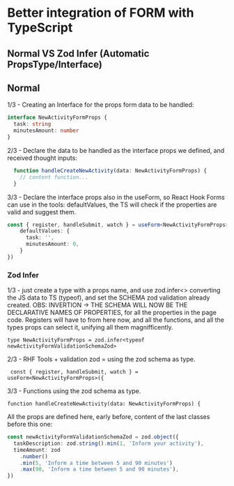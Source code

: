# Better integration of FORM with TypeScript

## Normal VS Zod Infer (Automatic PropsType/Interface)

## Normal
1/3 - Creating an Interface for the props form data to be handled:
```ts
interface NewActivityFormProps {
  task: string
  minutesAmount: number
}
```

2/3 - Declare the data to be handled as the interface props we defined, and received thought inputs:
```ts
  function handleCreateNewActivity(data: NewActivityFormProps) {
    // content function...
  }
```

3/3 - Declare the interface props also in the useForm, so React Hook Forms can use in the tools: defaultValues, the TS will check if the properties are valid and suggest them.
```ts
const { register, handleSubmit, watch } = useForm<NewActivityFormProps>({
    defaultValues: {
      task: '',
      minutesAmount: 0,
    }
})
```

### Zod Infer
1/3 - just create a type with a props name, and use zod.infer<> converting the JS data to TS (typeof), and set the SCHEMA zod validation already created. 
OBS: INVERTION -> THE SCHEMA WILL NOW BE THE DECLARATIVE NAMES OF PROPERTIES, for all the properties in the page code. Registers will have to from here now, and all the functions, and all the types props can select it, unifying all them magnifficently.
```tsx
type NewActivityFormProps = zod.infer<typeof newActivityFormValidationSchemaZod>
```

2/3 - RHF Tools + validation zod = using the zod schema as type.
```tsx
 const { register, handleSubmit, watch } = useForm<NewActivityFormProps>({
```

3/3 - Functions using the zod schema as type.
```tsx
function handleCreateNewActivity(data: NewActivityFormProps) {
```

All the props are defined here, early before, content of the last classes before this one:
```ts
const newActivityFormValidationSchemaZod = zod.object({
  taskDescription: zod.string().min(1, 'Inform your activity'),
  timeAmount: zod
    .number()
    .min(5, 'Inform a time between 5 and 90 minutes')
    .max(90, 'Inform a time between 5 and 90 minutes'),
})
```